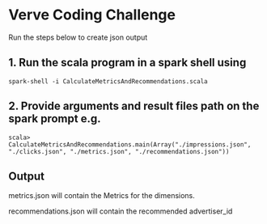 # Verve Coding Challenge
Run the steps below to create json output

## 1. Run the scala program in a spark shell using
```
spark-shell -i CalculateMetricsAndRecommendations.scala
```

## 2. Provide arguments and result files path on the spark prompt e.g.
```
scala> CalculateMetricsAndRecommendations.main(Array("./impressions.json", "./clicks.json", "./metrics.json", "./recommendations.json"))
```
## Output
metrics.json will contain the Metrics for the dimensions.

recommendations.json will contain the recommended advertiser_id

